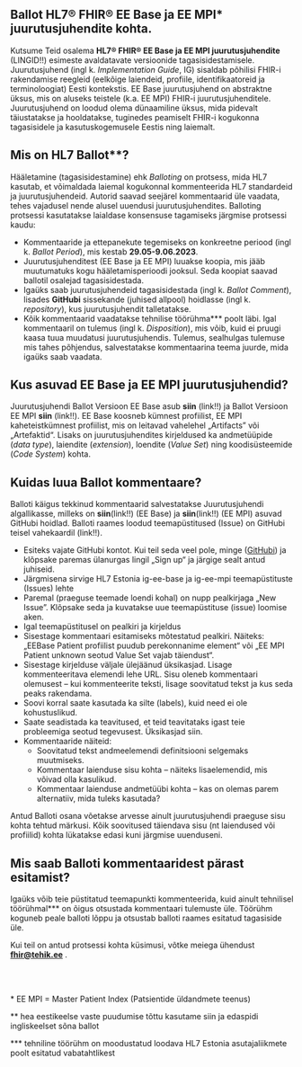## Ballot HL7® FHIR® EE Base ja EE MPI* juurutusjuhendite kohta.

Kutsume Teid osalema **HL7® FHIR® EE Base ja EE MPI juurutusjuhendite** (LINGID!!) esimeste avaldatavate versioonide tagasisidestamisele. Juurutusjuhend (ingl k. *Implementation Guide*, IG)  sisaldab põhilisi FHIR-i rakendamise reegleid (eelkõige laiendeid, profiile, identifikaatoreid ja terminoloogiat) Eesti kontekstis. EE Base juurutusjuhend on abstraktne üksus, mis on aluseks teistele (k.a. EE MPI) FHIR-i juurutusjuhenditele. Juurutusjuhend on loodud olema dünaamiline üksus, mida pidevalt täiustatakse ja hooldatakse, tuginedes peamiselt FHIR-i kogukonna tagasisidele ja kasutuskogemusele Eestis ning laiemalt.

## Mis on HL7 Ballot**?

Hääletamine (tagasisidestamine) ehk *Balloting* on protsess, mida HL7 kasutab, et võimaldada laiemal kogukonnal kommenteerida HL7 standardeid ja juurutusjuhendeid. Autorid saavad seejärel kommentaarid üle vaadata, tehes vajadusel nende alusel uuendusi juurutusjuhendites. Balloting protsessi kasutatakse laialdase konsensuse tagamiseks järgmise protsessi kaudu:

* Kommentaaride ja ettepanekute tegemiseks on konkreetne periood (ingl k. *Ballot Period*), mis kestab **29.05-9.06.2023**.
* Juurutusjuhenditest (EE Base ja EE MPI) luuakse koopia, mis jääb muutumatuks kogu hääletamisperioodi jooksul. Seda koopiat saavad ballotil osalejad tagasisidestada.
* Igaüks saab juurutusjuhendeid tagasisidestada (ingl k. *Ballot Comment*), lisades **GitHubi** sissekande (juhised allpool) hoidlasse (ingl k. *repository*), kus juurutusjuhendit talletatakse.
* Kõik kommentaarid vaadatakse tehnilise töörühma*** poolt läbi. Igal kommentaaril on tulemus (ingl k. *Disposition*), mis võib, kuid ei pruugi kaasa tuua muudatusi juurutusjuhendis. Tulemus, sealhulgas tulemuse mis tahes põhjendus, salvestatakse kommentaarina teema juurde, mida igaüks saab vaadata.

## Kus asuvad EE Base ja EE MPI juurutusjuhendid?

Juurutusjuhendi Ballot Versioon EE Base asub **siin** (link!!) ja Ballot Versioon EE MPI **siin** (link!!). EE Base koosneb kümnest profiilist, EE MPI kaheteistkümnest profiilist, mis on leitavad vahelehel „Artifacts” või „Artefaktid“. Lisaks on juurutusjuhendites kirjeldused ka andmetüüpide (*data type*), laiendite (*extension*), loendite (*Value Set*) ning koodisüsteemide (*Code System*) kohta.

## Kuidas luua Ballot kommentaare?

Balloti käigus tekkinud kommentaarid salvestatakse Juurutusjuhendi algallikasse, milleks on **siin**(link!!) (EE Base) ja **siin**(link!!) (EE MPI) asuvad GitHubi hoidlad. Balloti raames loodud teemapüstitused (Issue) on GitHubi teisel vahekaardil (link!!).
* Esiteks vajate GitHubi kontot. Kui teil seda veel pole, minge ([GitHubi](https://github.com/)) ja klõpsake paremas ülanurgas lingil „Sign up“ ja järgige sealt antud juhiseid.
* Järgmisena sirvige HL7 Estonia ig-ee-base ja ig-ee-mpi teemapüstituste (Issues) lehte
* Paremal (praeguse teemade loendi kohal) on nupp pealkirjaga „New Issue”. Klõpsake seda ja kuvatakse uue teemapüstituse (issue) loomise aken.
* Igal teemapüstitusel on pealkiri ja kirjeldus
* Sisestage kommentaari esitamiseks mõtestatud pealkiri. Näiteks: „EEBase Patient profiilist puudub perekonnanime element“ või „EE MPI Patient unknown seotud Value Set vajab täiendust“.
* Sisestage kirjelduse väljale ülejäänud üksikasjad. Lisage kommenteeritava elemendi lehe URL. Sisu oleneb kommentaari olemusest – kui kommenteerite teksti, lisage soovitatud tekst ja kus seda peaks rakendama.
* Soovi korral saate kasutada ka silte (labels), kuid need ei ole kohustuslikud.
* Saate seadistada ka teavitused, et teid teavitataks igast teie probleemiga seotud tegevusest. Üksikasjad siin.
* Kommentaaride näiteid:
  * Soovitatud tekst andmeelemendi definitsiooni selgemaks muutmiseks.
  * Kommentaar laienduse sisu kohta – näiteks lisaelemendid, mis võivad olla kasulikud.
  * Kommentaar laienduse andmetüübi kohta – kas on olemas parem alternatiiv, mida tuleks kasutada?
 
Antud Balloti osana võetakse arvesse ainult juurutusjuhendi praeguse sisu kohta tehtud märkusi. Kõik soovitused täiendava sisu (nt laiendused või profiilid) kohta lükatakse edasi kuni järgmise uuenduseni.

## Mis saab Balloti kommentaaridest pärast esitamist?

Igaüks võib teie püstitatud teemapunkti kommenteerida, kuid ainult tehnilisel töörühmal*** on õigus otsustada kommentaari tulemuste üle. Töörühm koguneb peale balloti lõppu ja otsustab balloti raames esitatud tagasiside üle.

Kui teil on antud protsessi kohta küsimusi, võtke meiega ühendust **fhir@tehik.ee** .

<br/>
<br/>

\* EE MPI = Master Patient Index (Patsientide üldandmete teenus)

** hea eestikeelse vaste puudumise tõttu kasutame siin ja edaspidi ingliskeelset sõna ballot

*** tehniline töörühm on moodustatud loodava HL7 Estonia asutajaliikmete poolt esitatud vabatahtlikest

